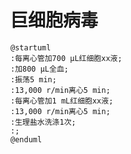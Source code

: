 # 巨细胞病毒

```plantuml
@startuml
:每离心管加700 μL红细胞xx液;
:加800 μL全血;
:振荡5 min;
:13,000 r/min离心5 min;
:每离心管加1 mL红细胞xx液;
:13,000 r/min离心5 min;
:生理盐水洗涤1次;
:;
@enduml
```